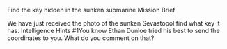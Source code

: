 Find the key hidden in the sunken submarine
Mission Brief

We have just received the photo of the sunken Sevastopol find what key it has.
Intelligence Hints
#1You know Ethan Dunloe tried his best to send the coordinates to you. What do you comment on that?

